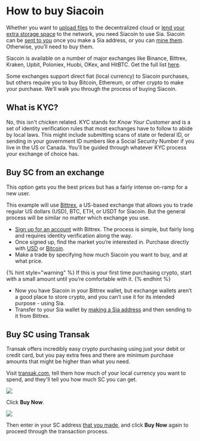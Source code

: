 # How to buy Siacoin

Whether you want to [upload files](../../../renting/renter-setup/sia-ui/managing-your-files.md#uploading) to the decentralized cloud or [lend your extra storage space](../../../hosting/about-hosting-on-sia.md) to the network, you need Siacoin to use Sia. Siacoin can be [sent to you](../../../your-wallet/wallet-setup/sia-ui/how-to-make-a-sia-address.md) once you make a Sia address, or you can [mine them](broken-reference/). Otherwise, you’ll need to buy them.

Siacoin is available on a number of major exchanges like Binance, Bittrex, Kraken, Upbit, Poloniex, Huobi, OKex, and HitBTC. Get the full list [here](https://airtable.com/shrq4MSLNxinvnaR7).

Some exchanges support direct fiat (local currency) to Siacoin purchases, but others require you to buy Bitcoin, Ethereum, or other crypto to make your purchase. We’ll walk you through the process of buying Siacoin.

## What is KYC?

No, this isn't chicken related. KYC stands for _Know Your Customer_ and is a set of identity verification rules that most exchanges have to follow to abide by local laws. This might include submitting scans of state or federal ID, or sending in your government ID numbers like a Social Security Number if you live in the US or Canada. You'll be guided through whatever KYC process your exchange of choice has.

## Buy SC from an exchange

This option gets you the best prices but has a fairly intense on-ramp for a new user.

This example will use [Bittrex](https://bittrex.com), a US-based exchange that allows you to trade regular US dollars (USD), BTC, ETH, or USDT for Siacoin. But the general process will be similar no matter which exchange you use.

* [Sign up for an account](https://bittrex.zendesk.com/hc/en-us/articles/115005329167-Creating-a-Bittrex-Account-and-Performing-Verification) with Bittrex. The process is simple, but fairly long and requires identity verification along the way.
* Once signed up, find the market you’re interested in. Purchase directly with [USD](https://bittrex.com/Market/Index?MarketName=USD-SC) or [Bitcoin](https://bittrex.com/Market/Index?MarketName=BTC-SC).
* Make a trade by specifying how much Siacoin you want to buy, and at what price.

{% hint style="warning" %}
If this is your first time purchasing crypto, start with a small amount until you’re comfortable with it.
{% endhint %}

* Now you have Siacoin in your Bittrex wallet, but exchange wallets aren’t a good place to store crypto, and you can’t use it for its intended purpose - using Sia.
* Transfer to your Sia wallet by [making a Sia address](how-to-buy-siacoins.md) and then sending to it from Bittrex.

## Buy SC using Transak

Transak offers incredibly easy crypto purchasing using just your debit or credit card, but you pay extra fees and there are minimum purchase amounts that might be higher than what you need.

Visit [transak.com](https://transak.com), tell them how much of your local currency you want to spend, and they'll tell you how much SC you can get.

![](../../../.gitbook/assets/transak-widget.png)

Click **Buy Now**.

![](../../../.gitbook/assets/transak-widget-2.png)

Then enter in your SC address [that you made](../../../your-wallet/wallet-setup/sia-ui/how-to-make-a-sia-address.md), and click **Buy Now** again to proceed through the transaction process.
